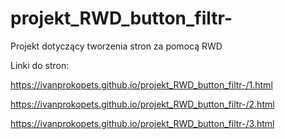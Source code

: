 # projekt_RWD_button_filtr-
Projekt dotyczący tworzenia stron za pomocą RWD

Linki do stron: 

https://ivanprokopets.github.io/projekt_RWD_button_filtr-/1.html

https://ivanprokopets.github.io/projekt_RWD_button_filtr-/2.html

https://ivanprokopets.github.io/projekt_RWD_button_filtr-/3.html
